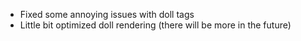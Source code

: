 - Fixed some annoying issues with doll tags
- Little bit optimized doll rendering (there will be more in the future)
